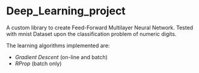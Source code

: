 # Deep_Learning_project

A custom library to create Feed-Forward Multilayer Neural Network.
Tested with mnist Dataset upon the classification problem of numeric digits.

The learning algorithms implemented are:
- *Gradient Descent* (on-line and batch)
- *RProp* (batch only)


